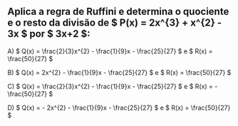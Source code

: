 ## Aplica a regra de Ruffini e determina o quociente e o resto da divisão de $ P(x) = 2x^{3} + x^{2} - 3x $ por $ 3x+2 $: 

A) $ Q(x) = \frac{2}{3}x^{2} - \frac{1}{9}x - \frac{25}{27} $ e $ R(x) = \frac{50}{27} $

B) $ Q(x) =  2x^{2} - \frac{1}{9}x - \frac{25}{27} $ e $ R(x) = \frac{50}{27} $

C) $ Q(x) = \frac{2}{3}x^{2} - \frac{1}{9}x - \frac{25}{27} $ e $ R(x) = - \frac{50}{27} $

D) $ Q(x) = - 2x^{2} - \frac{1}{9}x - \frac{25}{27} $ e $ R(x) =  \frac{50}{27} $


